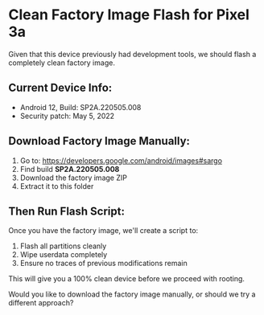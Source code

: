 # Clean Factory Image Flash for Pixel 3a

Given that this device previously had development tools, we should flash a completely clean factory image.

## Current Device Info:
- Android 12, Build: SP2A.220505.008
- Security patch: May 5, 2022

## Download Factory Image Manually:
1. Go to: https://developers.google.com/android/images#sargo
2. Find build **SP2A.220505.008** 
3. Download the factory image ZIP
4. Extract it to this folder

## Then Run Flash Script:
Once you have the factory image, we'll create a script to:
1. Flash all partitions cleanly
2. Wipe userdata completely  
3. Ensure no traces of previous modifications remain

This will give you a 100% clean device before we proceed with rooting.

Would you like to download the factory image manually, or should we try a different approach?
